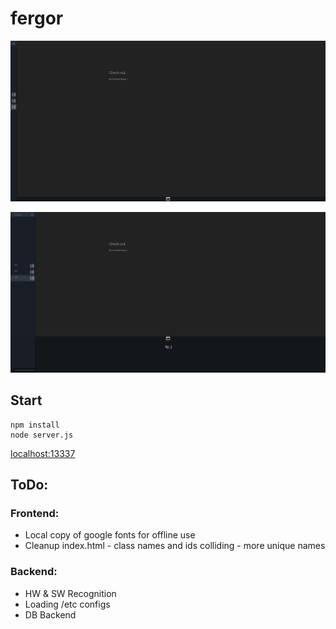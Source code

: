 # fergor

![Screenshot 1](https://github.com/fergor/fergor/raw/master/screenshots/screenshot_1.png "Screenshot 1")

![Screenshot 2](https://github.com/fergor/fergor/raw/master/screenshots/screenshot_2.png "Screenshot 2")

## Start
    
    npm install
    node server.js    
    
[localhost:13337](http://localhost:13337)



## ToDo:

### Frontend:

* Local copy of google fonts for offline use
* Cleanup index.html - class names and ids colliding - more unique names


### Backend:

* HW & SW Recognition
* Loading /etc configs
* DB Backend
